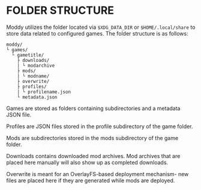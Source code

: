 # FOLDER STRUCTURE

Moddy utilizes the folder located via `$XDG_DATA_DIR` or `$HOME/.local/share` to store data related to configured games. The folder structure is as follows:

```
moddy/
└ games/
  └ gametitle/
    ├ downloads/
    | └ modarchive
    ├ mods/
    | └ modname/
    ├ overwrite/
    ├ profiles/
    | └ profilename.json
    └ metadata.json
```

Games are stored as folders containing subdirectories and a metadata JSON file.

Profiles are JSON files stored in the profile subdirectory of the game folder.

Mods are subdirectories stored in the mods subdirectory of the game folder.

Downloads contains downloaded mod archives. Mod archives that are placed here manually will also show up as completed downloads.

Overwrite is meant for an OverlayFS-based deployment mechanism- new files are placed here if they are generated while mods are deployed.